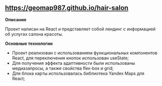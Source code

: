 ## <https://geomap987.github.io/hair-salon>

**Описание**

Проект написан на React и представляет собой лендинг с информацией об услугах салона красоты.

**Основные технологии**
* Проект реализован с использованием функциональных компонентов React, для переключения кнопок использован useState;
* Для получения эффекта адаптивности были использованы медиазапросы, а также свойства flex-box и grid;
* Для блока карты использовалась библиотека Yandex Maps для React;
